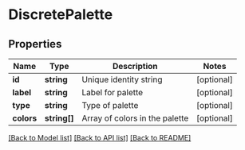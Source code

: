 # DiscretePalette

## Properties
Name | Type | Description | Notes
------------ | ------------- | ------------- | -------------
**id** | **string** | Unique identity string | [optional] 
**label** | **string** | Label for palette | [optional] 
**type** | **string** | Type of palette | [optional] 
**colors** | **string[]** | Array of colors in the palette | [optional] 

[[Back to Model list]](../README.md#documentation-for-models) [[Back to API list]](../README.md#documentation-for-api-endpoints) [[Back to README]](../README.md)


